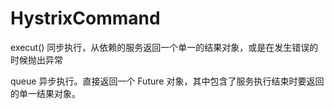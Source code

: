 # HystrixCommand

execut\(\)  同步执行，从依赖的服务返回一个单一的结果对象，或是在发生错误的时候抛出异常

queue 异步执行。直接返回一个 Future 对象，其中包含了服务执行结束时要返回的单一结果对象。





















